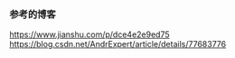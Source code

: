 ### 参考的博客
https://www.jianshu.com/p/dce4e2e9ed75
https://blog.csdn.net/AndrExpert/article/details/77683776